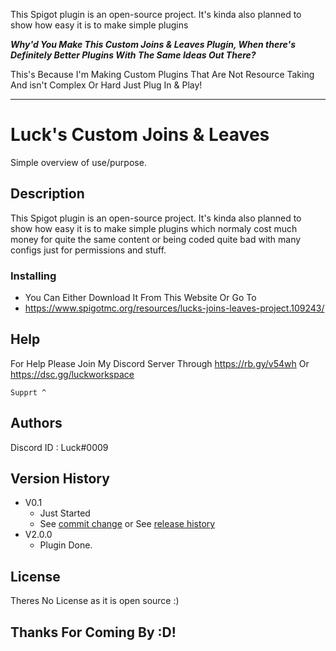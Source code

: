 This Spigot plugin is an open-source project. It's kinda also planned to show how easy it is to make simple plugins


***Why'd You Make This Custom Joins & Leaves Plugin, When there's Definitely Better Plugins With The Same Ideas Out There?***

This's Because I'm Making Custom Plugins That Are Not Resource Taking And isn't Complex Or Hard Just Plug In & Play!

---
# Luck's Custom Joins & Leaves

Simple overview of use/purpose.

## Description

This Spigot plugin is an open-source project. It's kinda also planned to show how easy it is to make simple plugins which normaly cost much money for quite the same content or being coded quite bad with many configs just for permissions and stuff.

### Installing

* You Can Either Download It From This Website Or Go To
* https://www.spigotmc.org/resources/lucks-joins-leaves-project.109243/



## Help

For Help Please Join My Discord Server Through https://rb.gy/v54wh Or https://dsc.gg/luckworkspace
```
Supprt ^
```

## Authors

Discord ID : Luck#0009

## Version History

* V0.1
    * Just Started
    * See [commit change]() or See [release history]()
* V2.0.0
    * Plugin Done.


## License

Theres No License as it is open source :) 

## Thanks For Coming By :D!
